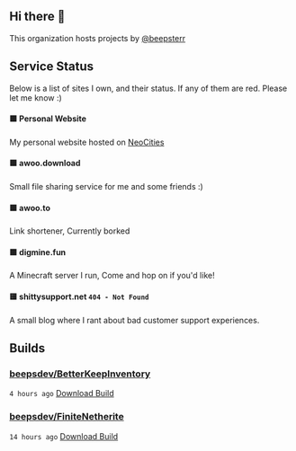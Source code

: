 ## Hi there 👋

This organization hosts projects by [@beepsterr](https://github.com/BeepSterr)
## Service Status
Below is a list of sites I own, and their status. 
If any of them are red. Please let me know :)


#### 🟩 Personal Website

My personal website hosted on [NeoCities](https://neocities.org/)
#### 🟩 awoo.download

Small file sharing service for me and some friends :)
#### 🟩 awoo.to

Link shortener, Currently borked
#### 🟩 digmine.fun

A Minecraft server I run, Come and hop on if you'd like!
#### 🟨 shittysupport.net `404 - Not Found`

A small blog where I rant about bad customer support experiences.

## Builds
### [beepsdev/BetterKeepInventory](https://github.com/beepsdev/BetterKeepInventory)

`4 hours ago` [Download Build](https://github.com/beepsdev/BetterKeepInventory/suites/6367660981/artifacts/230212322)
### [beepsdev/FiniteNetherite](https://github.com/beepsdev/FiniteNetherite)

`14 hours ago` [Download Build](https://github.com/beepsdev/FiniteNetherite/suites/6362450050/artifacts/229833502)

